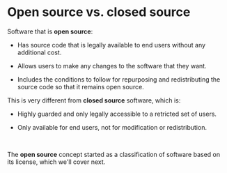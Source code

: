 <!-- #region -->
# Open source vs. closed source

Software that is **open source**:

* Has source code that is legally available to end users without any additional cost.

* Allows users to make any changes to the software that they want.

* Includes the conditions to follow for repurposing and redistributing the source code so that it remains open source.

This is very different from **closed source** software, which is:

* Highly guarded and only legally accessible to a retricted set of users.

* Only available for end users, not for modification or redistribution.

<br/>

The **open source** concept started as a classification of software based on its license, which we'll cover next.

<br/>

<!-- #endregion -->
